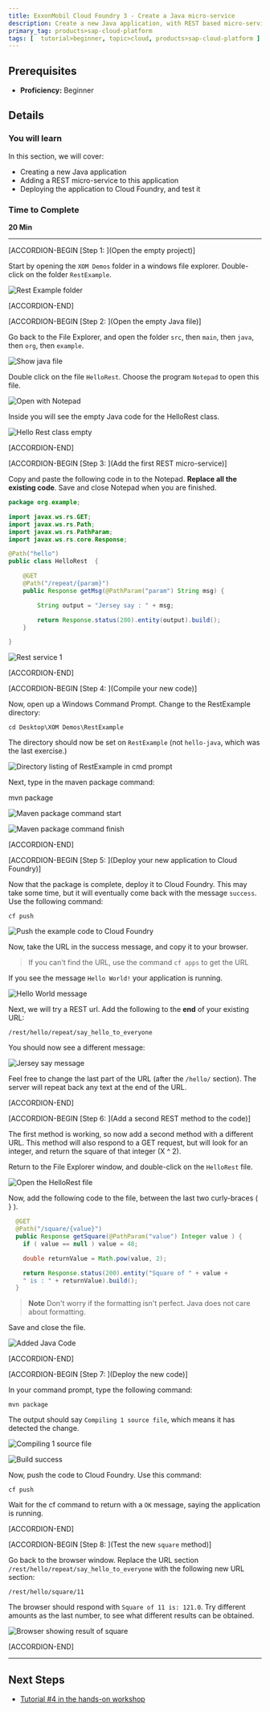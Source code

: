 ```yaml
---
title: ExxonMobil Cloud Foundry 3 - Create a Java micro-service
description: Create a new Java application, with REST based micro-services
primary_tag: products>sap-cloud-platform
tags: [  tutorial>beginner, topic>cloud, products>sap-cloud-platform ]
---
```


## Prerequisites  
 - **Proficiency:** Beginner

## Details
### You will learn  
In this section, we will cover:
- Creating a new Java application
- Adding a REST micro-service to this application
- Deploying the application to Cloud Foundry, and test it

### Time to Complete
**20 Min**

---

[ACCORDION-BEGIN [Step 1: ](Open the empty project)]

Start by opening the `XOM Demos` folder in a windows file explorer.  Double-click on the folder `RestExample`.

![Rest Example folder](1.png)


[ACCORDION-END]

[ACCORDION-BEGIN [Step 2: ](Open the empty Java file)]

Go back to the File Explorer, and open the folder `src`, then `main`, then `java`, then `org`, then `example`.

![Show java file](3-4.png)

Double click on the file `HelloRest`.  Choose the program `Notepad` to open this file.

![Open with Notepad](2-1.png)

Inside you will see the empty Java code for the HelloRest class.

![Hello Rest class empty](3-3.png)

[ACCORDION-END]

[ACCORDION-BEGIN [Step 3: ](Add the first REST micro-service)]

Copy and paste the following code in to the Notepad.  **Replace all the existing code**.  Save and close Notepad when you are finished.

``` java
package org.example;

import javax.ws.rs.GET;
import javax.ws.rs.Path;
import javax.ws.rs.PathParam;
import javax.ws.rs.core.Response;

@Path("hello")
public class HelloRest  {

	@GET
	@Path("/repeat/{param}")
	public Response getMsg(@PathParam("param") String msg) {

		String output = "Jersey say : " + msg;

		return Response.status(200).entity(output).build();
	}

}
```

![Rest service 1](4-2.png)

[ACCORDION-END]

[ACCORDION-BEGIN [Step 4: ](Compile your new code)]

Now, open up a Windows Command Prompt.  Change to the RestExample directory:

    cd Desktop\XOM Demos\RestExample

The directory should now be set on `RestExample` (not `hello-java`, which was the last exercise.)

![Directory listing of RestExample in cmd prompt](5-1.png)

Next, type in the maven package command:

   mvn package

![Maven package command start](5-3.png)

![Maven package command finish](5-2.png)

[ACCORDION-END]

[ACCORDION-BEGIN [Step 5: ](Deploy your new application to Cloud Foundry)]

Now that the package is complete, deploy it to Cloud Foundry.  This may take some time, but it will eventually come back with the message `success`.  Use the following command:

    cf push

![Push the example code to Cloud Foundry](6-1.png)

Now, take the URL in the success message, and copy it to your browser.  

> If you can't find the URL, use the command `cf apps` to get the URL

If you see the message `Hello World!` your application is running.  

![Hello World message](6-2.png)

Next, we will try a REST url.  Add the following to the **end** of your existing URL:

    /rest/hello/repeat/say_hello_to_everyone

You should now see a different message:

![Jersey say message](6-3.png)

Feel free to change the last part of the URL (after the `/hello/` section).  The server will repeat back any text at the end of the URL.

[ACCORDION-END]



[ACCORDION-BEGIN [Step 6: ](Add a second REST method to the code)]

The first method is working, so now add a second method with a different URL.  This method will also respond to a GET request, but will look for an integer, and return the square of that integer (X ^ 2).

Return to the File Explorer window, and double-click on the `HelloRest` file.  

![Open the HelloRest file](3-4.png)

Now, add the following code to the file, between the last two curly-braces ( } ).  

```java
  @GET
  @Path("/square/{value}")
  public Response getSquare(@PathParam("value") Integer value ) {
  	if ( value == null ) value = 48;

  	double returnValue = Math.pow(value, 2);

  	return Response.status(200).entity("Square of " + value +
    " is : " + returnValue).build();
  }
```

> **Note** Don't worry if the formatting isn't perfect.  Java does not care about formatting.

Save and close the file.

![Added Java Code](7-1.png)

[ACCORDION-END]

[ACCORDION-BEGIN [Step 7: ](Deploy the new code)]

In your command prompt, type the following command:

    mvn package

The output should say `Compiling 1 source file`, which means it has detected the change.

![Compiling 1 source file](8-1.png)

![Build success](8-2.png)

Now, push the code to Cloud Foundry.  Use this command:

    cf push

Wait for the cf command to return with a `OK` message, saying the application is running.

[ACCORDION-END]

[ACCORDION-BEGIN [Step 8: ](Test the new `square` method)]

Go back to the browser window.  Replace the URL section `/rest/hello/repeat/say_hello_to_everyone` with the following new URL section:

    /rest/hello/square/11

The browser should respond with `Square of 11 is: 121.0`.  Try different amounts as the last number, to see what different results can be obtained.

![Browser showing result of square](9-1.png)

[ACCORDION-END]


---

## Next Steps
- [Tutorial #4 in the hands-on workshop](https://www-qa.sap.com/developer/tutorials/xom-cf-4.html)
